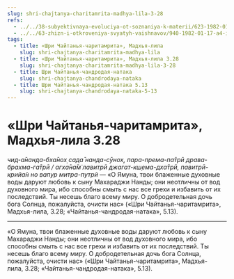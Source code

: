 ```yaml
---
slug: shri-chajtanya-charitamrita-madhya-lila-3-28
refs:
  - ../../38-subyektivnaya-evoluciya-ot-soznaniya-k-materii/623-1982-01-17-a2-arii-rassmatrivali-yavleniya-prirody-kak-lichnosti.md
  - ../../63-zhizn-i-otkroveniya-svyatyh-vaishnavov/940-1982-01-17-a4-istoriya-achyutanandy-o-synovyah-advajty-achari.md
tags:
  - title: «Шри Чайтанья-чаритамрита», Мадхья-лила
    slug: shri-chajtanya-charitamrita-madhya-lila
  - title: «Шри Чайтанья-чаритамрита», Мадхья-лила 3.28
    slug: shri-chajtanya-charitamrita-madhya-lila-3-28
  - title: Шри Чайтанья-чандродая-натака
    slug: shri-chajtanya-chandrodaya-nataka
  - title: Шри Чайтанья-чандродая-натака 5.13
    slug: shri-chajtanya-chandrodaya-nataka-5-13
---
```


# «Шри Чайтанья-чаритамрита», Мадхья-лила 3.28

*чид-а̄нанда-бха̄нох̣ сада̄ нанда-сӯнох̣, пара-према-па̄трӣ драва-брахма-га̄трӣ / агха̄на̄м̇ лавитрӣ джагат-кш̣ема-дха̄трӣ, павитрӣ-крийа̄н но вапур митра-путрӣ* — «О Ямуна, твои блаженные духовные воды даруют любовь к сыну Махараджи Нанды; они неотличны от вод духовного мира, ибо способны смыть с нас все грехи и избавить от их последствий. Ты несешь благо всему миру. О добродетельная дочь бога Солнца, пожалуйста, очисти нас» («Шри Чайтанья-чаритамрита», Мадхья-лила, 3.28; «Чайтанья-чандродая-натака», 5.13).

---

«О Ямуна, твои блаженные духовные воды даруют любовь к сыну Махараджи Нанды; они неотличны от вод духовного мира, ибо способны смыть с нас все грехи и избавить от их последствий. Ты несешь благо всему миру. О добродетельная дочь бога Солнца, пожалуйста, очисти нас» («Шри Чайтанья-чаритамрита», Мадхья-лила, 3.28; «Чайтанья-чандродая-натака», 5.13).
